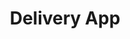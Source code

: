 ---
title: "Delivery App"
description: "Real-time food delivery tracking app"
image: "/images/blog-1.jpg"
category: "Mobile"
--- 